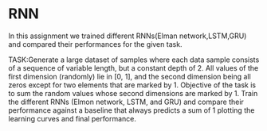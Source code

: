 # RNN

In this assignment we trained different RNNs(Elman network,LSTM,GRU) and compared their performances for the given task.

TASK:Generate a large dataset of samples where each data sample consists of a sequence of variable length, but a constant depth of 2. All values of the first dimension (randomly) lie in [0, 1], and the second dimension being all zeros except for two elements that are marked by 1. Objective of the task is to sum the random values whose second dimensions are marked by 1. Train the different RNNs (Elmon network, LSTM, and GRU) and compare their performance against a baseline that always predicts a sum of 1 plotting the learning curves and final performance.
